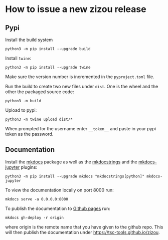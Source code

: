 # How to issue a new zizou release

## Pypi
Install the build system
```
python3 -m pip install --upgrade build
```
Install `twine`:
```
python3 -m pip install --upgrade twine
```
Make sure the version number is incremented in the `pyproject.toml` file.

Run the build to create two new files under `dist`. One is the wheel and the other the packaged source code:
```
python3 -m build
```
Upload to pypi:
```
python3 -m twine upload dist/*
```
When prompted for the username enter `__token__` and paste in your pypi token as the password.

## Documentation
Install the [mkdocs](https://www.mkdocs.org/) package as well as the [mkdocstrings](https://mkdocstrings.github.io/) 
and the [mkdocs-jupyter](https://github.com/danielfrg/mkdocs-jupyter) plugins:
```
python3 -m pip install --upgrade mkdocs "mkdocstrings[python]" mkdocs-jupyter
```

To view the documentation locally on port 8000 run:
```
mkdocs serve -a 0.0.0.0:8000
```
To publish the documentation to [Github pages](https://pages.github.com/) run:

```
mkdocs gh-deploy -r origin
```
where origin is the remote name that you have given to the github repo. This will then publish the documentation under https://tsc-tools.github.io/zizou.